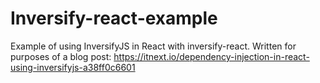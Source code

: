# Inversify-react-example

Example of using InversifyJS in React with inversify-react. Written for purposes of a blog post: https://itnext.io/dependency-injection-in-react-using-inversifyjs-a38ff0c6601


